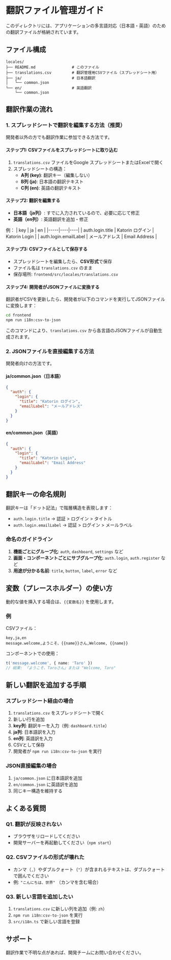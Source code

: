 # 翻訳ファイル管理ガイド

このディレクトリには、アプリケーションの多言語対応（日本語・英語）のための翻訳ファイルが格納されています。

## ファイル構成

```
locales/
├── README.md                # このファイル
├── translations.csv         # 翻訳管理用CSVファイル（スプレッドシート用）
├── ja/                      # 日本語翻訳
│   └── common.json
└── en/                      # 英語翻訳
    └── common.json
```

## 翻訳作業の流れ

### 1. スプレッドシートで翻訳を編集する方法（推奨）

開発者以外の方でも翻訳作業に参加できる方法です。

#### ステップ1: CSVファイルをスプレッドシートに取り込む

1. `translations.csv` ファイルをGoogle スプレッドシートまたはExcelで開く
2. スプレッドシートの構造：
   - **A列 (key)**: 翻訳キー（編集しない）
   - **B列 (ja)**: 日本語の翻訳テキスト
   - **C列 (en)**: 英語の翻訳テキスト

#### ステップ2: 翻訳を編集する

- **日本語（ja列）**: すでに入力されているので、必要に応じて修正
- **英語（en列）**: 英語翻訳を追加・修正

例：
| key | ja | en |
|-----|----|----|
| auth.login.title | Katorin ログイン | Katorin Login |
| auth.login.emailLabel | メールアドレス | Email Address |

#### ステップ3: CSVファイルとして保存する

- スプレッドシートを編集したら、**CSV形式**で保存
- ファイル名は `translations.csv` のまま
- 保存場所: `frontend/src/locales/translations.csv`

#### ステップ4: 開発者がJSONファイルに変換する

翻訳者がCSVを更新したら、開発者が以下のコマンドを実行してJSONファイルに変換します：

```bash
cd frontend
npm run i18n:csv-to-json
```

このコマンドにより、`translations.csv` から各言語のJSONファイルが自動生成されます。

### 2. JSONファイルを直接編集する方法

開発者向けの方法です。

#### ja/common.json（日本語）

```json
{
  "auth": {
    "login": {
      "title": "Katorin ログイン",
      "emailLabel": "メールアドレス"
    }
  }
}
```

#### en/common.json（英語）

```json
{
  "auth": {
    "login": {
      "title": "Katorin Login",
      "emailLabel": "Email Address"
    }
  }
}
```

## 翻訳キーの命名規則

翻訳キーは「ドット記法」で階層構造を表現します：

- `auth.login.title` → 認証 > ログイン > タイトル
- `auth.login.emailLabel` → 認証 > ログイン > メールラベル

### 命名のガイドライン

1. **機能ごとにグループ化**: `auth`, `dashboard`, `settings` など
2. **画面・コンポーネントごとにサブグループ化**: `auth.login`, `auth.register` など
3. **用途が分かる名前**: `title`, `button`, `label`, `error` など

## 変数（プレースホルダー）の使い方

動的な値を挿入する場合は、`{{変数名}}` を使用します。

### 例

CSVファイル：
```
key,ja,en
message.welcome,ようこそ、{{name}}さん,Welcome, {{name}}
```

コンポーネントでの使用：
```typescript
t('message.welcome', { name: 'Taro' })
// 結果: 「ようこそ、Taroさん」または "Welcome, Taro"
```

## 新しい翻訳を追加する手順

### スプレッドシート経由の場合

1. `translations.csv` をスプレッドシートで開く
2. 新しい行を追加
3. **key列**: 翻訳キーを入力（例: `dashboard.title`）
4. **ja列**: 日本語訳を入力
5. **en列**: 英語訳を入力
6. CSVとして保存
7. 開発者が `npm run i18n:csv-to-json` を実行

### JSON直接編集の場合

1. `ja/common.json` に日本語訳を追加
2. `en/common.json` に英語訳を追加
3. 同じキー構造を維持する

## よくある質問

### Q1. 翻訳が反映されない

- ブラウザをリロードしてください
- 開発サーバーを再起動してください（`npm start`）

### Q2. CSVファイルの形式が壊れた

- カンマ（`,`）やダブルクォート（`"`）が含まれるテキストは、ダブルクォートで囲んでください
- 例: `"こんにちは、世界"` （カンマを含む場合）

### Q3. 新しい言語を追加したい

1. `translations.csv` に新しい列を追加（例: `zh`）
2. `npm run i18n:csv-to-json` を実行
3. `src/i18n.ts` で新しい言語を登録

## サポート

翻訳作業で不明な点があれば、開発チームにお問い合わせください。
